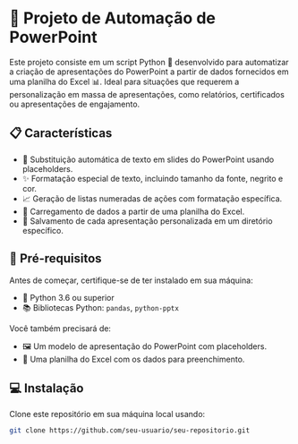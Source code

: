 # 🌟 Projeto de Automação de PowerPoint

Este projeto consiste em um script Python 🐍 desenvolvido para automatizar a criação de apresentações do PowerPoint a partir de dados fornecidos em uma planilha do Excel 📊. Ideal para situações que requerem a personalização em massa de apresentações, como relatórios, certificados ou apresentações de engajamento.

## 📋 Características

- 📝 Substituição automática de texto em slides do PowerPoint usando placeholders.
- ✨ Formatação especial de texto, incluindo tamanho da fonte, negrito e cor.
- 📈 Geração de listas numeradas de ações com formatação específica.
- 🔄 Carregamento de dados a partir de uma planilha do Excel.
- 💾 Salvamento de cada apresentação personalizada em um diretório específico.

## 📌 Pré-requisitos

Antes de começar, certifique-se de ter instalado em sua máquina:
- 🐍 Python 3.6 ou superior
- 📚 Bibliotecas Python: `pandas`, `python-pptx`

Você também precisará de:
- 🖼️ Um modelo de apresentação do PowerPoint com placeholders.
- 📑 Uma planilha do Excel com os dados para preenchimento.

## 💻 Instalação

Clone este repositório em sua máquina local usando:

```bash
git clone https://github.com/seu-usuario/seu-repositorio.git
